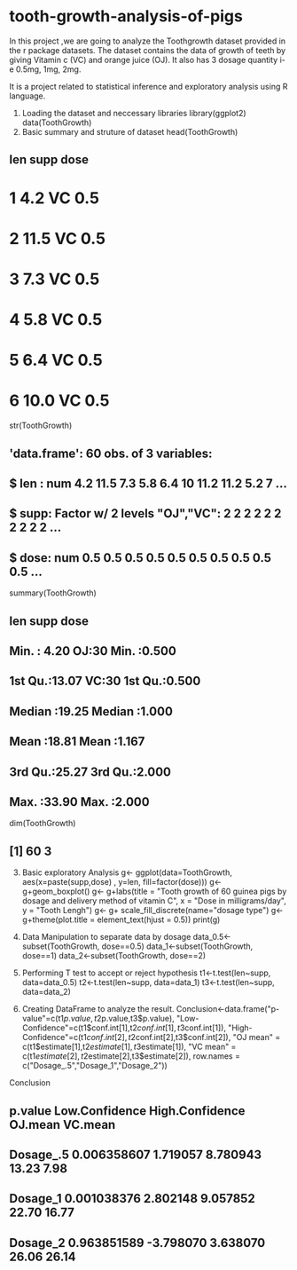 # tooth-growth-analysis-of-pigs

In this project ,we are  going to analyze the Toothgrowth dataset provided
 in the r package datasets. 
The dataset contains the data of growth of teeth
 by giving Vitamin c (VC) and orange juice (OJ). 
It also has 3 dosage quantity i-e 0.5mg, 1mg, 2mg.

 It is a project related to statistical inference and exploratory analysis using R language.

1. Loading the dataset and neccessary libraries
library(ggplot2)
data(ToothGrowth)
2. Basic summary and struture of dataset
head(ToothGrowth)
##    len supp dose
#     1  4.2   VC  0.5
#     2 11.5   VC  0.5
#     3  7.3   VC  0.5
#     4  5.8   VC  0.5
#     5  6.4   VC  0.5
#     6 10.0   VC  0.5
str(ToothGrowth)
## 'data.frame':    60 obs. of  3 variables:
##  $ len : num  4.2 11.5 7.3 5.8 6.4 10 11.2 11.2 5.2 7 ...
##  $ supp: Factor w/ 2 levels "OJ","VC": 2 2 2 2 2 2 2 2 2 2 ...
##  $ dose: num  0.5 0.5 0.5 0.5 0.5 0.5 0.5 0.5 0.5 0.5 ...
summary(ToothGrowth)
##       len        supp         dose      
##  Min.   : 4.20   OJ:30   Min.   :0.500  
##  1st Qu.:13.07   VC:30   1st Qu.:0.500  
##  Median :19.25           Median :1.000  
##  Mean   :18.81           Mean   :1.167  
##  3rd Qu.:25.27           3rd Qu.:2.000  
##  Max.   :33.90           Max.   :2.000
dim(ToothGrowth)
## [1] 60  3
3. Basic exploratory Analysis
g<- ggplot(data=ToothGrowth, aes(x=paste(supp,dose) , y=len, fill=factor(dose)))
g<- g+geom_boxplot() 
g<- g+labs(title = "Tooth growth of 60 guinea pigs by dosage and delivery method of vitamin C", x = "Dose in milligrams/day", y = "Tooth Lengh")
g<- g+ scale_fill_discrete(name="dosage type")
g<- g+theme(plot.title = element_text(hjust = 0.5))
print(g)


4. Data Manipulation to separate data by dosage
data_0.5<-subset(ToothGrowth, dose==0.5)
data_1<-subset(ToothGrowth, dose==1)
data_2<-subset(ToothGrowth, dose==2)
5. Performing T test to accept or reject hypothesis
t1<-t.test(len~supp, data=data_0.5)
t2<-t.test(len~supp, data=data_1)
t3<-t.test(len~supp, data=data_2)
6. Creating DataFrame to analyze the result.
Conclusion<-data.frame("p-value"=c(t1$p.value,t2$p.value,t3$p.value),
                       "Low-Confidence"=c(t1$conf.int[1],t2$conf.int[1],t3$conf.int[1]),
                       "High-Confidence"=c(t1$conf.int[2],t2$conf.int[2],t3$conf.int[2]),
                       "OJ mean" = c(t1$estimate[1],t2$estimate[1],t3$estimate[1]),
                       "VC mean" = c(t1$estimate[2],t2$estimate[2],t3$estimate[2]),
                       row.names = c("Dosage_.5","Dosage_1","Dosage_2"))

Conclusion
##               p.value Low.Confidence High.Confidence OJ.mean VC.mean
## Dosage_.5 0.006358607       1.719057        8.780943   13.23    7.98
## Dosage_1  0.001038376       2.802148        9.057852   22.70   16.77
## Dosage_2  0.963851589      -3.798070        3.638070   26.06   26.14

